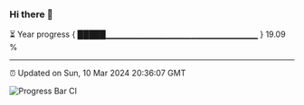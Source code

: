 ### Hi there 👋

⏳ Year progress { █████▁▁▁▁▁▁▁▁▁▁▁▁▁▁▁▁▁▁▁▁▁▁▁▁▁ } 19.09 %

---

⏰ Updated on Sun, 10 Mar 2024 20:36:07 GMT

![Progress Bar CI](https://github.com/IshwaranRudhara/GIT-ACTION/workflows/Progress%20Bar%20CI/badge.svg)
